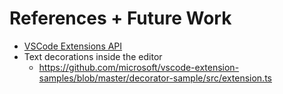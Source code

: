 # References + Future Work
* [VSCode Extensions API](https://code.visualstudio.com/api)
* Text decorations inside the editor
   * https://github.com/microsoft/vscode-extension-samples/blob/master/decorator-sample/src/extension.ts
